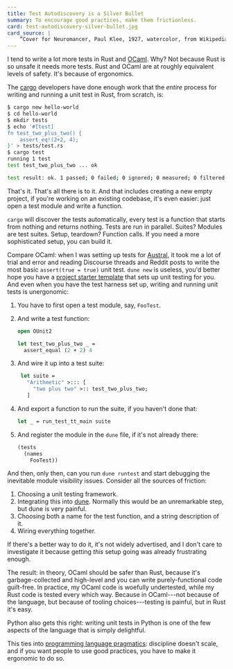 ```yaml
---
title: Test Autodiscovery is a Silver Bullet
summary: To encourage good practices, make them frictionless.
card: test-autodiscovery-silver-bullet.jpg
card_source: |
    “Cover for Neuromancer, Paul Klee, 1927, watercolor, from Wikipedia”, DALL-E, June 2022.
---
```


I tend to write a lot more tests in Rust and [OCaml][ocaml]. Why? Not because
Rust is so unsafe it needs more tests. Rust and OCaml are at roughly equivalent
levels of safety. It's because of ergonomics.

[ocaml]: /article/two-years-ocaml

The [cargo][cargo] developers have done enough work that the _entire_ process
for writing and running a unit test in Rust, from scratch, is:

[cargo]: https://github.com/rust-lang/cargo

```bash
$ cargo new hello-world
$ cd hello-world
$ mkdir tests
$ echo '#[test]
fn test_two_plus_two() {
    assert_eq!(2+2, 4);
}' > tests/test.rs
$ cargo test
running 1 test
test test_two_plus_two ... ok

test result: ok. 1 passed; 0 failed; 0 ignored; 0 measured; 0 filtered out; finished in 0.00s
```

That's it. That's all there is to it. And that includes creating a new empty
project, if you're working on an existing codebase, it's even easier: just open
a test module and write a function.

`cargo` will discover the tests automatically, every test is a function that
starts from nothing and returns nothing. Tests are run in parallel. Suites?
Modules are test suites. Setup, teardown? Function calls. If you need a more
sophisticated setup, you can build it.

Compare OCaml: when I was setting up tests for [Austral][aus], it took me a lot
of trial and error and reading Discourse threads and Reddit posts to write the
most basic `assert(true = true)` unit test. `dune new` is useless, you'd better
hope you have a [project starter template][tmpl] that sets up unit testing for
you. And even when you have the test harness set up, writing and running unit
tests is unergonomic:

[aus]: https://github.com/austral/austral
[tmpl]: https://github.com/eudoxia0/ocaml-nix-starter

1. You have to first open a test module, say, `FooTest`.

1. And write a test function:

   ```ocaml
   open OUnit2

   let test_two_plus_two _ =
     assert_equal (2 + 2) 4
   ```

2. And wire it up into a test suite:

   ```ocaml
    let suite =
      "Arithmetic" >::: [
        "two plus two" >:: test_two_plus_two;
      ]
   ```

3. And export a function to run the suite, if you haven't done that:

   ```ocaml
   let _ = run_test_tt_main suite
   ```

4. And register the module in the `dune` file, if it's not already there:

   ```lisp
   (tests
     (names
       FooTest))
    ```

And then, only then, can you run `dune runtest` and start debugging the
inevitable module visibility issues. Consider all the sources of friction:

1. Choosing a unit testing framework.
2. Integrating this into [dune][dune]. Normally this would be an unremarkable
   step, but dune is very painful.
3. Choosing both a name for the test function, and a string description of it.
4. Wiring everything together.

[dune]: https://dune.build/

If there's a better way to do it, it's not widely advertised, and I don't care
to investigate it because getting _this_ setup going was already frustrating
enough.

The result: in theory, OCaml should be safer than Rust, because it's
garbage-collected and high-level and you can write purely-functional code
guilt-free. In practice, my OCaml code is woefully undertested, while my Rust
code is tested every which way. Because in OCaml---not because of the language,
but because of tooling choices---testing is painful, but in Rust it's easy.

Python also gets this right: writing unit tests in Python is one of the few
aspects of the language that is simply delightful.

This ties into [programming language pragmatics][pragma]: discipline doesn't
scale, and if you want people to use good practices, you have to make it
ergonomic to do so.

[pragma]: /article/language-pragmatics
